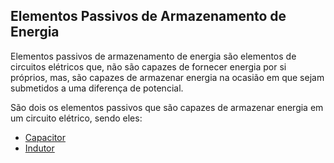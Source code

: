 ## Elementos Passivos de Armazenamento de Energia

Elementos passivos de armazenamento de energia são elementos de circuitos elétricos que, não são capazes de fornecer energia por si próprios, mas, são capazes de armazenar energia na ocasião em que sejam submetidos a uma diferença de potencial.

São dois os elementos passivos que são capazes de armazenar energia em um circuito elétrico, sendo eles:

- [Capacitor](#05)
- [Indutor]()
